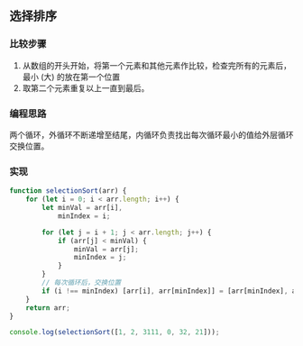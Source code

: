 ## 选择排序
### 比较步骤
1. 从数组的开头开始，将第一个元素和其他元素作比较，检查完所有的元素后，最小 (大) 的放在第一个位置
2. 取第二个元素重复以上一直到最后。
### 编程思路
两个循环，外循环不断递增至结尾，内循环负责找出每次循环最小的值给外层循环交换位置。

### 实现
```js
function selectionSort(arr) {
    for (let i = 0; i < arr.length; i++) {
        let minVal = arr[i],
            minIndex = i;

        for (let j = i + 1; j < arr.length; j++) {
            if (arr[j] < minVal) {
                minVal = arr[j];
                minIndex = j;
            }
        }
        // 每次循环后，交换位置
        if (i !== minIndex) [arr[i], arr[minIndex]] = [arr[minIndex], arr[i]]
    }
    return arr;
}

console.log(selectionSort([1, 2, 3111, 0, 32, 21]));
```
